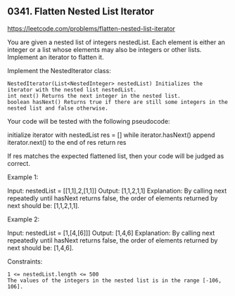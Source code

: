 ## 0341. Flatten Nested List Iterator

https://leetcode.com/problems/flatten-nested-list-iterator

You are given a nested list of integers nestedList. Each element is either an integer or a list whose elements may also be integers or other lists. Implement an iterator to flatten it.

Implement the NestedIterator class:

    NestedIterator(List<NestedInteger> nestedList) Initializes the iterator with the nested list nestedList.
    int next() Returns the next integer in the nested list.
    boolean hasNext() Returns true if there are still some integers in the nested list and false otherwise.

Your code will be tested with the following pseudocode:

initialize iterator with nestedList
res = []
while iterator.hasNext()
append iterator.next() to the end of res
return res

If res matches the expected flattened list, then your code will be judged as correct.

Example 1:

Input: nestedList = [[1,1],2,[1,1]]
Output: [1,1,2,1,1]
Explanation: By calling next repeatedly until hasNext returns false, the order of elements returned by next should be: [1,1,2,1,1].

Example 2:

Input: nestedList = [1,[4,[6]]]
Output: [1,4,6]
Explanation: By calling next repeatedly until hasNext returns false, the order of elements returned by next should be: [1,4,6].

Constraints:

    1 <= nestedList.length <= 500
    The values of the integers in the nested list is in the range [-106, 106].
